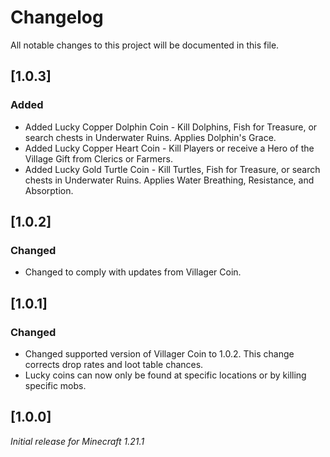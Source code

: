 # Changelog

All notable changes to this project will be documented in this file.

## [1.0.3]

### Added

- Added Lucky Copper Dolphin Coin - Kill Dolphins, Fish for Treasure, or search chests in Underwater Ruins. Applies Dolphin's Grace.
- Added Lucky Copper Heart Coin - Kill Players or receive a Hero of the Village Gift from Clerics or Farmers.
- Added Lucky Gold Turtle Coin - Kill Turtles, Fish for Treasure, or search chests in Underwater Ruins. Applies Water Breathing, Resistance, and Absorption.

## [1.0.2]

### Changed

- Changed to comply with updates from Villager Coin.

## [1.0.1]

### Changed

- Changed supported version of Villager Coin to 1.0.2. This change corrects drop rates and loot table chances.
- Lucky coins can now only be found at specific locations or by killing specific mobs.

## [1.0.0]

_Initial release for Minecraft 1.21.1_
